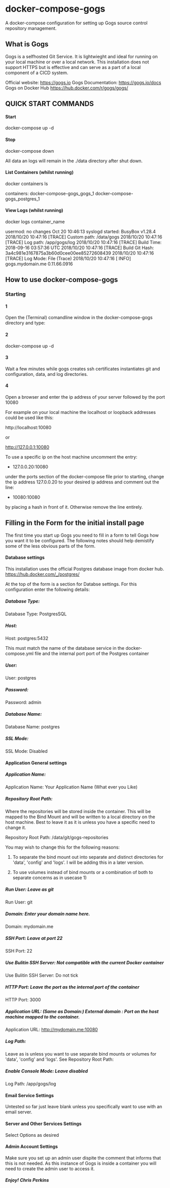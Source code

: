 # docker-compose-gogs
A docker-compose configuration for setting up Gogs source control repository management.

## What is Gogs

Gogs is a selfhosted Git Service. It is lightwieght and ideal for running on your local machine or over a local network. This installation does not support HTTPS but is effective and can serve as a part of a local component of a CICD system.

Official website:        https://gogs.io
Gogs Documentation:      https://gogs.io/docs
Gogs on Docker Hub       https://hub.docker.com/r/gogs/gogs/

## QUICK START COMMANDS

#### Start

docker-compose up -d

#### Stop

docker-compose down

All data an logs will remain in the ./data directory after shut down.

#### List Containers (whilst running)

docker containers ls

containers:
       docker-compose-gogs_gogs_1
       docker-compose-gogs_postgres_1

#### View Logs (whilst running)

docker logs container_name

usermod: no changes
Oct 20 10:46:13 syslogd started: BusyBox v1.28.4
2018/10/20 10:47:16 [TRACE] Custom path: /data/gogs
2018/10/20 10:47:16 [TRACE] Log path: /app/gogs/log
2018/10/20 10:47:16 [TRACE] Build Time: 2018-09-16 03:57:36 UTC
2018/10/20 10:47:16 [TRACE] Build Git Hash: 3a4c981e3167875a3b60d0cee00ee85272608439
2018/10/20 10:47:16 [TRACE] Log Mode: File (Trace)
2018/10/20 10:47:16 [ INFO] gogs.mydomain.me 0.11.66.0916

## How to use docker-compose-gogs

### Starting

#### 1

Open the (Terminal) comandline window in the docker-compose-gogs directory and type:

#### 2

docker-compose up -d

#### 3

Wait a few minutes while gogs creates ssh certificates instantiates git and configuration, data, and log directories.

#### 4

Open a browser and enter the ip address of your server followed by the port 10080

For example on your local machine the localhost or loopback addresses could be used like this:

http://localhost:10080

or

http://127.0.0.1:10080

To use a specific ip on the host machine uncomment the entry:

- 127.0.0.20:10080

under the ports section of the docker-compose file prior to starting, change the ip address 127.0.0.20 to your desired ip address and comment out the line:

- 10080:10080

by placing a hash in front of it. Otherwise remove the line entirely.

## Filling in the Form for the initial install page

The first time you start up Gogs you need to fill in a form to tell Gogs how you want it to be configured. The following notes should help demistify some of the less obvious parts of the form.

#### Database settings

This installation uses the official Postgres database image from docker hub.
https://hub.docker.com/_/postgres/

At the top of the form is a section for Databse settings. For this configuration enter the following details:

##### Database Type:
Database Type: PostgresSQL

##### Host:
Host: postgres:5432

This must match the name of the database service in the docker-compose.yml file and the internal port port of the Postgres container

##### User:
User: postgres

##### Password:
Password: admin

##### Database Name:
Database Name: postgres

##### SSL Mode:
SSL Mode: Disabled

#### Application General settings

##### Application Name:
Application Name: Your Application Name (What ever you Like)

##### Repository Root Path:
Where the repositories will be stored inside the container. This will be mapped to the Bind Mount and will be written to a local directory on the host machine. Best to leave it as it is unless you have a specific need to change it.

Repository Root Path: /data/git/gogs-repositories

You may wish to change this for the following reasons:

1) To separate the bind mount out into separate and distinct directories for 'data', 'config' and 'logs'. I will be adding this in a later version.

2) To use volumes instead of bind mounts or a combination of both to separate concerns as in usecase 1)

##### Run User: Leave as git
Run User: git

##### Domain: Enter your domain name here.
Domain: mydomain.me

##### SSH Port: Leave at port 22
SSH Port: 22

##### Use Bulitin SSH Server: Not compatible with the current Docker container
Use Bulitin SSH Server: Do not tick

##### HTTP Port: Leave the port as the internal port of the container
HTTP Port: 3000

##### Application URL: (Same as Domain:) External domain : Port on the host machine mapped to the container.
Application URL: http://mydomain.me:10080

##### Log Path:
Leave as is unless you want to use separate bind mounts or volumes for 'data', 'config' and 'logs'. See Repository Root Path:

##### Enable Console Mode: Leave disabled

Log Path: /app/gogs/log

#### Email Service Settings
Untested so far just leave blank unless you specifically want to use with an email server.

#### Server and Other Services Settings
Select Options as desired

#### Admin Account Settings

Make sure you set up an admin user dispite the comment that informs that this is not needed. As this instance of Gogs is inside a container you will need to create the admin user to access it.


##### Enjoy! Chris Perkins
